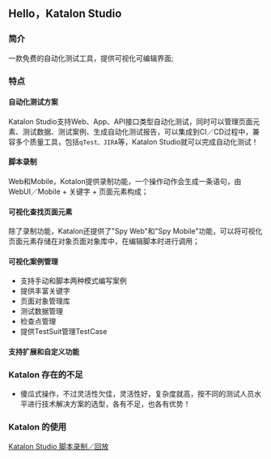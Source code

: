 ## Hello，Katalon Studio ##

### 简介 ###
 一款免费的自动化测试工具，提供可视化可编辑界面;

### 特点 ###
#### 自动化测试方案 ####
Katalon Studio支持Web、App、API接口类型自动化测试，同时可以管理页面元素、测试数据、测试案例、生成自动化测试报告，可以集成到CI／CD过程中，兼容多个质量工具，包括```qTest、JIRA```等，Katalon Studio就可以完成自动化测试！

#### 脚本录制 ####
Web和Mobile，Kotalon提供录制功能，一个操作动作会生成一条语句，由WebUI／Mobile + 关键字 + 页面元素构成；

#### 可视化查找页面元素 ####
除了录制功能，Katalon还提供了"Spy Web"和"Spy Mobile"功能，可以将可视化页面元素存储在对象页面对象库中，在编辑脚本时进行调用；

#### 可视化案例管理 ####
+ 支持手动和脚本两种模式编写案例
+ 提供丰富关键字
+ 页面对象管理库
+ 测试数据管理
+ 检查点管理
+ 提供TestSuit管理TestCase

#### 支持扩展和自定义功能 ####

### Katalon 存在的不足 ###
- 傻瓜式操作，不过灵活性欠佳，灵活性好，复杂度就高，按不同的测试人员水平进行技术解决方案的选型，各有不足，也各有优势！

### Katalon 的使用 ###
[Katalon Studio 脚本录制／回放](https://blog.csdn.net/Cy_LightBule/article/details/84992221)
